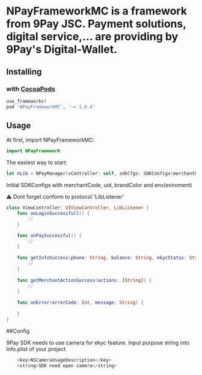 # NPayFrameworkMC is a framework from 9Pay JSC. Payment solutions, digital service,... are providing by 9Pay's Digital-Wallet.


## Installing

### with [CocoaPods](https://cocoapods.org)
```ruby
use_frameworks!
pod 'NPayFrameworkMC', '~> 1.0.4'
```

## Usage

At first, import NPayFrameworkMC:

```swift
import NPayFramework
```

The easiest way to start:
```swift
let nLib = NPayManager(vController: self, sdkCfgs: SDKConfigs(merchantCode: "NGuTdi", uid: "uid", brandColor: "-15356318", env: .sandbox))
```

Initial SDKConfigs with merchantCode, uid, brandColor and env(eviroment)

⚠️ Dont forget conform to protocol 'LibListener'

```swift
class ViewController: UIViewController, LibListener {
    func onLoginSuccessfull() {
        //
    }

    func onPaySuccessful() {
        //
    }
    
    func getInfoSuccess(phone: String, balance: String, ekycStatus: String) {
        //
    }
    
    func getMerchantActionSuccess(actions: [String]) {
        //
    }
    
    func onError(errorCode: Int, message: String) {
        
    }
}
```

##Config

9Pay SDK needs to use camera for ekyc feature.
Input purpose string into Info.plist of your project

```swift
    <key>NSCameraUsageDescription</key>
    <string>SDK need open camera</string>
```
